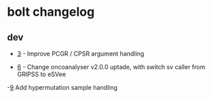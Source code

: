 # bolt changelog

## dev

- [3](https://github.com/scwatts/bolt/pull/3) - Improve PCGR / CPSR argument handling

- [6](https://github.com/umccr/bolt/pull/6) - Change oncoanalyser v2.0.0 uptade, with switch sv caller from GRIPSS to eSVee

-[9](https://github.com/umccr/bolt/pull/9) Add hypermutation sample handling